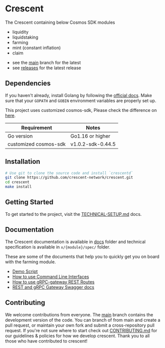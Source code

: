 # Crescent

The Crescent containing below Cosmos SDK modules

- liquidity
- liquidstaking
- farming
- mint (constant inflation)
- claim

<!-- markdown-link-check-disable -->
- see the [main](https://github.com/crescent-network/crescent/tree/main) branch for the latest 
- see [releases](https://github.com/crescent-network/crescent/releases) for the latest release

## Dependencies

If you haven't already, install Golang by following the [official docs](https://golang.org/doc/install). Make sure that your `GOPATH` and `GOBIN` environment variables are properly set up.

This project uses customized cosmos-sdk, Please check the difference on [here](https://github.com/crescent-network/cosmos-sdk/compare/v0.44.5...v1.0.2-sdk-0.44.5).

| Requirement           | Notes             |
|-----------------------|-------------------|
| Go version            | Go1.16 or higher  |
| customized cosmos-sdk | v1.0.2-sdk-0.44.5 |

## Installation

```bash
# Use git to clone the source code and install `crescentd`
git clone https://github.com/crescent-network/crescent.git
cd crescent
make install
```

## Getting Started

To get started to the project, visit the [TECHNICAL-SETUP.md](./TECHNICAL-SETUP.md) docs.

## Documentation

The Crescent documentation is available in [docs](./docs) folder and technical specification is available in `x/{module}/spec/` folder. 

These are some of the documents that help you to quickly get you on board with the farming module.

- [Demo Script](./docs/demo)
- [How to use Command Line Interfaces](./docs/cli)
- [How to use gRPC-gateway REST Routes](./docs/api)
- [REST and gRPC Gateway Swagger docs](https://app.swaggerhub.com/apis-docs/crescent/crescent)

## Contributing

We welcome contributions from everyone. The [main](https://github.com/crescent-network/crescent/tree/main) branch contains the development version of the code. You can branch of from main and create a pull request, or maintain your own fork and submit a cross-repository pull request. If you're not sure where to start check out [CONTRIBUTING.md](./CONTRIBUTING.md) for our guidelines & policies for how we develop crescent. Thank you to all those who have contributed to crescent!
